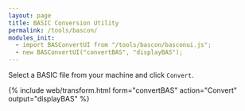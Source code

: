 ```yaml
---
layout: page
title: BASIC Conversion Utility
permalink: /tools/bascon/
modules_init:
  - import BASConvertUI from "/tools/bascon/basconui.js";
  - new BASConvertUI("convertBAS", "displayBAS");
---
```


Select a BASIC file from your machine and click `Convert`.

{% include web/transform.html form="convertBAS" action="Convert" output="displayBAS" %}
